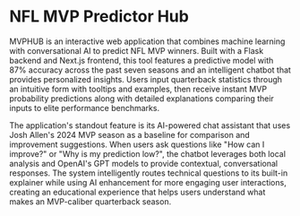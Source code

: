 # NFL MVP Predictor Hub
MVPHUB is an interactive web application that combines machine learning with conversational AI to predict NFL MVP winners. Built with a Flask backend and Next.js frontend, this tool features a predictive model with 87% accuracy across the past seven seasons and an intelligent chatbot that provides personalized insights. Users input quarterback statistics through an intuitive form with tooltips and examples, then receive instant MVP probability predictions along with detailed explanations comparing their inputs to elite performance benchmarks.

The application's standout feature is its AI-powered chat assistant that uses Josh Allen's 2024 MVP season as a baseline for comparison and improvement suggestions. When users ask questions like "How can I improve?" or "Why is my prediction low?", the chatbot leverages both local analysis and OpenAI's GPT models to provide contextual, conversational responses. The system intelligently routes technical questions to its built-in explainer while using AI enhancement for more engaging user interactions, creating an educational experience that helps users understand what makes an MVP-caliber quarterback season.